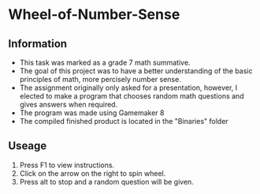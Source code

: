 # Wheel-of-Number-Sense

## Information
* This task was marked as a grade 7 math summative.
* The goal of this project was to have a better understanding of the basic principles of math, more percisely number sense.
* The assignment originally only asked for a presentation, however, I elected to make a program that chooses random math questions and gives answers when required.
* The program was made using Gamemaker 8
* The compiled finished product is located in the "Binaries" folder
	
## Useage
1. Press F1 to view instructions.
2. Click on the arrow on the right to spin wheel.
3. Press alt to stop and a random question will be given.